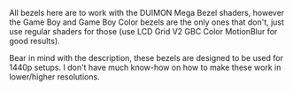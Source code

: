 All bezels here are to work with the DUIMON Mega Bezel shaders, however the Game Boy and Game Boy Color bezels are the only ones that don't, just use regular shaders for those (use LCD Grid V2 GBC Color MotionBlur for good results).

Bear in mind with the description, these bezels are designed to be used for 1440p setups.  I don't have much know-how on how to make these work in lower/higher resolutions.
